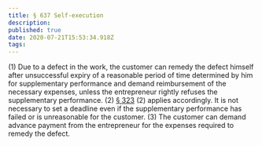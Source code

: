 ```yaml
---
title: § 637 Self-execution 
description: 
published: true
date: 2020-07-21T15:53:34.918Z
tags: 
---
```


(1) Due to a defect in the work, the customer can remedy the defect himself after unsuccessful expiry of a reasonable period of time determined by him for supplementary performance and demand reimbursement of the necessary expenses, unless the entrepreneur rightly refuses the supplementary performance.
(2) [§ 323](/laws_and_regulations/BGB/323) (2) applies accordingly. It is not necessary to set a deadline even if the supplementary performance has failed or is unreasonable for the customer.
(3) The customer can demand advance payment from the entrepreneur for the expenses required to remedy the defect.
